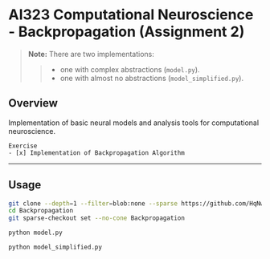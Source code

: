 # AI323 Computational Neuroscience -  Backpropagation (Assignment 2)

> **Note:** There are two implementations: 
>> - one with complex abstractions (`model.py`).
>> - one with almost no abstractions (`model_simplified.py`).


## Overview
Implementation of basic neural models and analysis tools for computational neuroscience.

```
Exercise
- [x] Implementation of Backpropagation Algorithm
```


---

## Usage
```bash
git clone --depth=1 --filter=blob:none --sparse https://github.com/HqNw/Computational_Neuroscience.git -o Backpropagation
cd Backpropagation
git sparse-checkout set --no-cone Backpropagation
```


```bash
python model.py
```

```bash
python model_simplified.py
```

